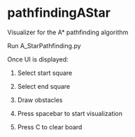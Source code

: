 # pathfindingAStar
 Visualizer for the A* pathfinding algorithm

Run A_StarPathfinding.py

Once UI is displayed:

1. Select start square

2. Select end square 

3. Draw obstacles

4. Press spacebar to start visualization

5. Press C to clear board

